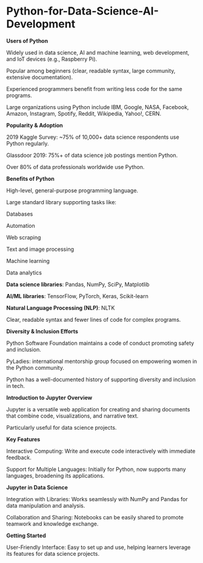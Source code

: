 # Python-for-Data-Science-AI-Development



**Users of Python**

Widely used in data science, AI and machine learning, web development, and IoT devices (e.g., Raspberry Pi).

Popular among beginners (clear, readable syntax, large community, extensive documentation).

Experienced programmers benefit from writing less code for the same programs.

Large organizations using Python include IBM, Google, NASA, Facebook, Amazon, Instagram, Spotify, Reddit, Wikipedia, Yahoo!, CERN.

**Popularity & Adoption**

2019 Kaggle Survey: ~75% of 10,000+ data science respondents use Python regularly.

Glassdoor 2019: 75%+ of data science job postings mention Python.

Over 80% of data professionals worldwide use Python.

**Benefits of Python**

High-level, general-purpose programming language.

Large standard library supporting tasks like:

Databases

Automation

Web scraping

Text and image processing

Machine learning

Data analytics

**Data science libraries**: Pandas, NumPy, SciPy, Matplotlib

**AI/ML libraries**: TensorFlow, PyTorch, Keras, Scikit-learn

**Natural Language Processing (NLP)**: NLTK

Clear, readable syntax and fewer lines of code for complex programs.

**Diversity & Inclusion Efforts**

Python Software Foundation maintains a code of conduct promoting safety and inclusion.

PyLadies: international mentorship group focused on empowering women in the Python community.

Python has a well-documented history of supporting diversity and inclusion in tech.

**Introduction to Jupyter**
**Overview**

Jupyter is a versatile web application for creating and sharing documents that combine code, visualizations, and narrative text.

Particularly useful for data science projects.

**Key Features**

Interactive Computing: Write and execute code interactively with immediate feedback.

Support for Multiple Languages: Initially for Python, now supports many languages, broadening its applications.

**Jupyter in Data Science**

Integration with Libraries: Works seamlessly with NumPy and Pandas for data manipulation and analysis.

Collaboration and Sharing: Notebooks can be easily shared to promote teamwork and knowledge exchange.

**Getting Started**

User-Friendly Interface: Easy to set up and use, helping learners leverage its features for data science projects.
